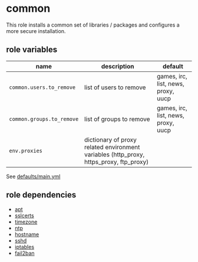 # common

This role installs a common set of libraries / packages and configures a 
more secure installation.

## role variables

|name|description|default|
|----|-----------|-------|
|`common.users.to_remove`|list of users to remove|games, irc, list, news, proxy, uucp|
|`common.groups.to_remove`|list of groups to remove|games, irc, list, news, proxy, uucp|
|`env.proxies`|dictionary of proxy related environment variables (http_proxy, https_proxy, ftp_proxy)||

See [defaults/main.yml](https://github.com/ryankanno/ansible-roles/blob/master/common/defaults/main.yml)

## role dependencies

  * [apt](https://github.com/ryankanno/ansible-roles/blob/master/apt)
  * [sslcerts](https://github.com/ryankanno/ansible-roles/blob/master/sslcerts)
  * [timezone](https://github.com/ryankanno/ansible-roles/blob/master/timezone)
  * [ntp](https://github.com/ryankanno/ansible-roles/blob/master/ntp)
  * [hostname](https://github.com/ryankanno/ansible-roles/blob/master/hostname)
  * [sshd](https://github.com/ryankanno/ansible-roles/blob/master/sshd)
  * [iptables](https://github.com/ryankanno/ansible-roles/blob/master/iptables)
  * [fail2ban](https://github.com/ryankanno/ansible-roles/blob/master/fail2ban)
